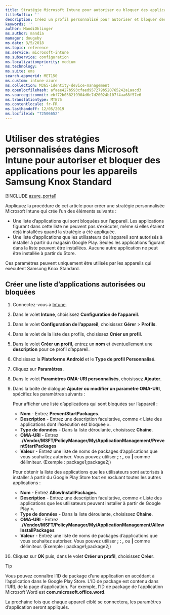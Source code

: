 ```yaml
---
title: Stratégie Microsoft Intune pour autoriser ou bloquer des applications pour Samsung Knox
titleSuffix: ''
description: Créez un profil personnalisé pour autoriser et bloquer des applications pour les appareils Samsung Knox Standard.
keywords: ''
author: MandiOhlinger
ms.author: mandia
manager: dougeby
ms.date: 3/5/2018
ms.topic: reference
ms.service: microsoft-intune
ms.subservice: configuration
ms.localizationpriority: medium
ms.technology: ''
ms.suite: ems
search.appverid: MET150
ms.custom: intune-azure
ms.collection: M365-identity-device-management
ms.openlocfilehash: afaee427b593cfaed957279b520765242a1aacd3
ms.sourcegitcommit: ebf72b038219904d6e7d20024b107f4aa68f57e6
ms.translationtype: MTE75
ms.contentlocale: fr-FR
ms.lasthandoff: 12/05/2019
ms.locfileid: "72506652"
---
```

# <a name="use-custom-policies-in-microsoft-intune-to-allow-and-block-apps-for-samsung-knox-standard-devices"></a>Utiliser des stratégies personnalisées dans Microsoft Intune pour autoriser et bloquer des applications pour les appareils Samsung Knox Standard 

[!INCLUDE [azure_portal](../includes/azure_portal.md)]

Appliquez la procédure de cet article pour créer une stratégie personnalisée Microsoft Intune qui crée l’un des éléments suivants :

- Une liste d’applications qui sont bloquées sur l’appareil. Les applications figurant dans cette liste ne peuvent pas s’exécuter, même si elles étaient déjà installées quand la stratégie a été appliquée.
- Une liste d’applications que les utilisateurs de l’appareil sont autorisés à installer à partir du magasin Google Play. Seules les applications figurant dans la liste peuvent être installées. Aucune autre application ne peut être installée à partir du Store.

Ces paramètres peuvent uniquement être utilisés par les appareils qui exécutent Samsung Knox Standard.

## <a name="create-an-allowed-or-blocked-app-list"></a>Créer une liste d’applications autorisées ou bloquées

1. Connectez-vous à [Intune](https://go.microsoft.com/fwlink/?linkid=2090973).
3. Dans le volet **Intune**, choisissez **Configuration de l’appareil**.
2. Dans le volet **Configuration de l’appareil**, choisissez **Gérer** > **Profils**.
2. Dans le volet de la liste des profils, choisissez **Créer un profil**.
3. Dans le volet **Créer un profil**, entrez un **nom** et éventuellement une **description** pour ce profil d’appareil.
2. Choisissez la **Plateforme** **Android** et le **Type de profil** **Personnalisé**.
3. Cliquez sur **Paramètres**.
3. Dans le volet **Paramètres OMA-URI personnalisés**, choisissez **Ajouter**.
4. Dans la boîte de dialogue **Ajouter ou modifier un paramètre OMA-URI**, spécifiez les paramètres suivants :

   Pour afficher une liste d’applications qui sont bloquées sur l’appareil :

   - **Nom** - Entrez **PreventStartPackages**.
   - **Description** - Entrez une description facultative, comme « Liste des applications dont l’exécution est bloquée ».
   - **Type de données** - Dans la liste déroulante, choisissez **Chaîne**.
   - **OMA-URI** - Entrez **./Vendor/MSFT/PolicyManager/My/ApplicationManagement/PreventStartPackages**
   - **Valeur** - Entrez une liste de noms de packages d’applications que vous souhaitez autoriser. Vous pouvez utiliser **; : ,** ou **|** comme délimiteur. (Exemple : package1;package2;)

   Pour obtenir la liste des applications que les utilisateurs sont autorisés à installer à partir du Google Play Store tout en excluant toutes les autres applications :
   - **Nom** - Entrez **AllowInstallPackages**.
   - **Description** - Entrez une description facultative, comme « Liste des applications que les utilisateurs peuvent installer à partir de Google Play ».
   - **Type de données** - Dans la liste déroulante, choisissez **Chaîne**.
   - **OMA-URI** - Entrez **./Vendor/MSFT/PolicyManager/My/ApplicationManagement/AllowInstallPackages**
   - **Valeur** - Entrez une liste de noms de packages d’applications que vous souhaitez autoriser. Vous pouvez utiliser **; : ,** ou **|** comme délimiteur. (Exemple : package1;package2;)

4. Cliquez sur **OK** puis, dans le volet **Créer un profil**, choisissez **Créer**.

>[!TIP]
> Vous pouvez connaître l’ID de package d’une application en accédant à l’application dans le Google Play Store. L’ID de package est contenu dans l’URL de la page d’application. Par exemple, l’ID de package de l’application Microsoft Word est **com.microsoft.office.word**.

La prochaine fois que chaque appareil ciblé se connectera, les paramètres d’application seront appliqués.


<!---## Assign the custom profile--->
